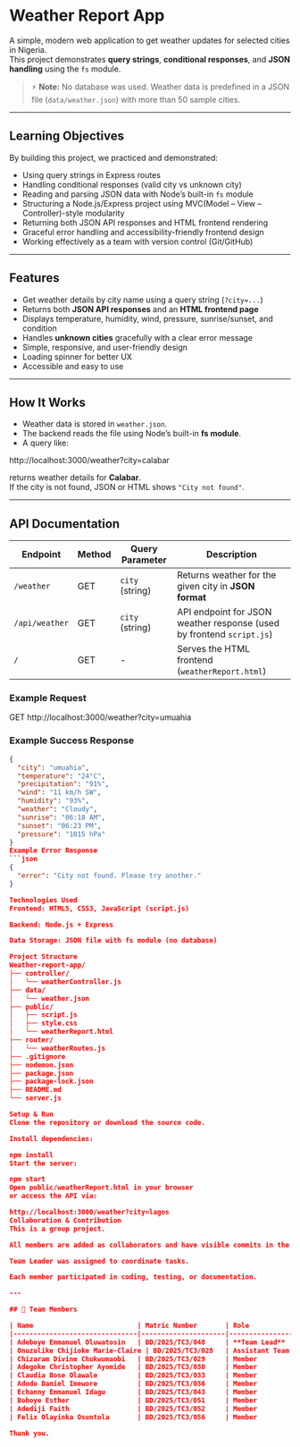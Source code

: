 # Weather Report App

A simple, modern web application to get weather updates for selected cities in Nigeria.  
This project demonstrates **query strings**, **conditional responses**, and **JSON handling** using the `fs` module.

> ⚡ **Note:** No database was used. Weather data is predefined in a JSON file (`data/weather.json`) with more than 50 sample cities.

---

## Learning Objectives
By building this project, we practiced and demonstrated:

- Using query strings in Express routes  
- Handling conditional responses (valid city vs unknown city)  
- Reading and parsing JSON data with Node’s built-in `fs` module  
- Structuring a Node.js/Express project using MVC(Model – View – Controller)-style modularity  
- Returning both JSON API responses and HTML frontend rendering  
- Graceful error handling and accessibility-friendly frontend design  
- Working effectively as a team with version control (Git/GitHub)  

---

## Features
- Get weather details by city name using a query string (`?city=...`)
- Returns both **JSON API responses** and an **HTML frontend page**
- Displays temperature, humidity, wind, pressure, sunrise/sunset, and condition
- Handles **unknown cities** gracefully with a clear error message
- Simple, responsive, and user-friendly design
- Loading spinner for better UX
- Accessible and easy to use

---

## How It Works
- Weather data is stored in `weather.json`.  
- The backend reads the file using Node’s built-in **fs module**.  
- A query like:

http://localhost:3000/weather?city=calabar

returns weather details for **Calabar**.  
If the city is not found, JSON or HTML shows `"City not found"`.

---

## API Documentation

| Endpoint       | Method | Query Parameter | Description |
|----------------|--------|-----------------|-------------|
| `/weather`     | GET    | `city` (string) | Returns weather for the given city in **JSON format** |
| `/api/weather` | GET    | `city` (string) | API endpoint for JSON weather response (used by frontend `script.js`) |
| `/`            | GET    | -               | Serves the HTML frontend (`weatherReport.html`) |

### Example Request
GET http://localhost:3000/weather?city=umuahia



### Example Success Response
```json
{
  "city": "umuahia",
  "temperature": "24°C",
  "precipitation": "91%",
  "wind": "11 km/h SW",
  "humidity": "93%",
  "weather": "Cloudy",
  "sunrise": "06:18 AM",
  "sunset": "06:23 PM",
  "pressure": "1015 hPa"
}
Example Error Response
```json
{
  "error": "City not found. Please try another."
}

Technologies Used
Frontend: HTML5, CSS3, JavaScript (script.js)

Backend: Node.js + Express

Data Storage: JSON file with fs module (no database)

Project Structure
Weather-report-app/
├── controller/
│   └── weatherController.js
├── data/
│   └── weather.json
├── public/
│   ├── script.js
│   ├── style.css
│   └── weatherReport.html
├── router/
│   └── weatherRoutes.js
├── .gitignore
├── nodemon.json
├── package.json
├── package-lock.json
├── README.md
└── server.js

Setup & Run
Clone the repository or download the source code.

Install dependencies:

npm install
Start the server:

npm start
Open public/weatherReport.html in your browser
or access the API via:

http://localhost:3000/weather?city=lagos
Collaboration & Contribution
This is a group project.

All members are added as collaborators and have visible commits in the repo history.

Team Leader was assigned to coordinate tasks.

Each member participated in coding, testing, or documentation.

---

## 👥 Team Members

| Name                          | Matric Number       | Role                |
|-------------------------------|---------------------|---------------------|
| Adeboye Emmanuel Oluwatosin   | BD/2025/TC3/048     | **Team Lead**       |
| Onuzulike Chijioke Marie-Claire | BD/2025/TC3/028   | Assistant Team Lead |
| Chizaram Divine Chukwumaobi   | BD/2025/TC3/029     | Member              |
| Adegoke Christopher Ayomide   | BD/2025/TC3/030     | Member              |
| Claudia Bose Olawale          | BD/2025/TC3/033     | Member              |
| Adodo Daniel Imewore          | BD/2025/TC3/036     | Member              |
| Echanny Emmanuel Idagu        | BD/2025/TC3/043     | Member              |
| Boboye Esther                 | BD/2025/TC3/051     | Member              |
| Adediji Faith                 | BD/2025/TC3/052     | Member              |
| Felix Olayinka Osuntola       | BD/2025/TC3/056     | Member              |

Thank you.
